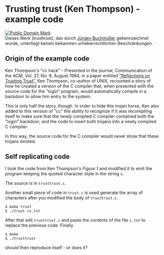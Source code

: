 # Trusting trust (Ken Thompson) - example code

<p xmlns:dct="http://purl.org/dc/terms/">
<a rel="license" href="http://creativecommons.org/publicdomain/mark/1.0/">
<img src="http://i.creativecommons.org/p/mark/1.0/88x31.png"
     style="border-style: none;" alt="Public Domain Mark" />
</a>
<br />
Dieses Werk (<span property="dct:title">trusttrust</span>), das durch <a href="https://github.com/pullmoll/trusttrust" rel="dct:publisher"><span property="dct:title">Jürgen Buchmüller</span></a> gekennzeichnet wurde, unterliegt keinen bekannten urheberrechtlichen Beschränkungen.
</p>

## Origin of the example code

Ken Thompson's "cc hack" - Presented in the journal, Communication of the ACM,
Vol. 27, No. 8, August 1984, in a paper entitled ["Reflections on Trusting Trust"](https://www.ece.cmu.edu/~ganger/712.fall02/papers/p761-thompson.pdf),
Ken Thompson, co-author of UNIX, recounted a story of how he created a version
of the C compiler that, when presented with the source code for the "login" program,
would automatically compile in a backdoor to allow him entry to the system.

This is only half the story, though. In order to hide this trojan horse, Ken also
added to this version of "cc" the ability to recognize if it was recompiling itself
to make sure that the newly compiled C compiler contained both the "login" backdoor,
and the code to insert both trojans into a newly compiled C compiler.

In this way, the source code for the C compiler would never show that these trojans existed. 

## Self replicating code

I took the code from Ken Thompson's *Figure 1* and modified it to emit
the program keeping the quoted character style in the string `s`.

The source is in `trusttrust.c`.

Another small piece of code in `trust.c` is used generate the array of characters
after you modified the body of `trusttrust.c`.

```
$ make trust
$ ./trust >s.txt
```
After that edit `trusttrust.c` and paste the contents of the file `s.txt` to
replace the previous code. Finally

```
$ make
$ ./trusttrust
```

should then reproduce itself - or does it?

